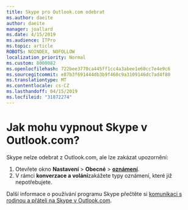 ```yaml
---
title: Skype pro Outlook.com odebrat
ms.author: daeite
author: daeite
manager: joallard
ms.date: 4/15/2019
ms.audience: ITPro
ms.topic: article
ROBOTS: NOINDEX, NOFOLLOW
localization_priority: Normal
ms.custom: 8000082
ms.openlocfilehash: 722bee3770ca445ff1cc4a3abee1e60cc7e4e9c6
ms.sourcegitcommit: e87b3f691444db3b9f460c9a3109146dc7ad4f80
ms.translationtype: MT
ms.contentlocale: cs-CZ
ms.lasthandoff: 04/15/2019
ms.locfileid: "31872274"
---
```

# <a name="how-do-i-turn-off-skype-in-outlookcom"></a>Jak mohu vypnout Skype v Outlook.com?

Skype nelze odebrat z Outlook.com, ale lze zakázat upozornění:

1. Otevřete okno **Nastavení** > **Obecné** > **[oznámení](https://go.microsoft.com/fwlink/?linkid=2031594)**. 
2. V rámci **konverzace a volání**zakážete typy oznámení, které již nepotřebujete.

Další informace o používání programu Skype přečtěte si [komunikaci s rodinou a přáteli na Skype v Outlook.com](https://support.office.com/article/83c6a5b1-3921-479c-b9e9-e753ce59c1fa).